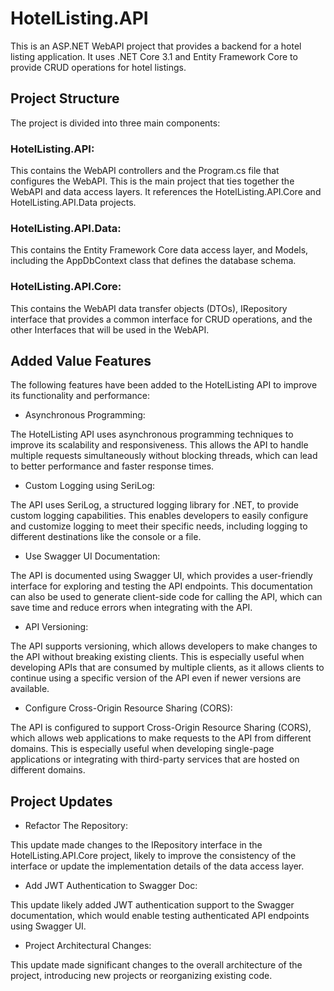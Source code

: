 # HotelListing.API

This is an ASP.NET WebAPI project that provides a backend for a hotel listing application. It uses .NET Core 3.1 and Entity Framework Core to provide CRUD operations for hotel listings.

## Project Structure
The project is divided into three main components:

### HotelListing.API: 
This contains the WebAPI controllers and the Program.cs file that configures the WebAPI.
This is the main project that ties together the WebAPI and data access layers. It references the HotelListing.API.Core and HotelListing.API.Data projects.

### HotelListing.API.Data: 
This contains the Entity Framework Core data access layer, and Models, including the AppDbContext class that defines the database schema.

### HotelListing.API.Core: 
This contains the WebAPI data transfer objects (DTOs), IRepository interface that provides a common interface for CRUD operations, and the other Interfaces that will be used in the WebAPI.

## Added Value Features
The following features have been added to the HotelListing API to improve its functionality and performance:
* Asynchronous Programming:

The HotelListing API uses asynchronous programming techniques to improve its scalability and responsiveness. This allows the API to handle multiple requests simultaneously without blocking threads, which can lead to better performance and faster response times.

* Custom Logging using SeriLog:

The API uses SeriLog, a structured logging library for .NET, to provide custom logging capabilities. This enables developers to easily configure and customize logging to meet their specific needs, including logging to different destinations like the console or a file.

* Use Swagger UI Documentation:

The API is documented using Swagger UI, which provides a user-friendly interface for exploring and testing the API endpoints. This documentation can also be used to generate client-side code for calling the API, which can save time and reduce errors when integrating with the API.

* API Versioning:

The API supports versioning, which allows developers to make changes to the API without breaking existing clients. This is especially useful when developing APIs that are consumed by multiple clients, as it allows clients to continue using a specific version of the API even if newer versions are available.

* Configure Cross-Origin Resource Sharing (CORS):

The API is configured to support Cross-Origin Resource Sharing (CORS), which allows web applications to make requests to the API from different domains. This is especially useful when developing single-page applications or integrating with third-party services that are hosted on different domains.

## Project Updates
* Refactor The Repository: 

This update made changes to the IRepository interface in the HotelListing.API.Core project, likely to improve the consistency of the interface or update the implementation details of the data access layer.

* Add JWT Authentication to Swagger Doc: 

This update likely added JWT authentication support to the Swagger documentation, which would enable testing authenticated API endpoints using Swagger UI.

* Project Architectural Changes: 

This update made significant changes to the overall architecture of the project, introducing new projects or reorganizing existing code.
